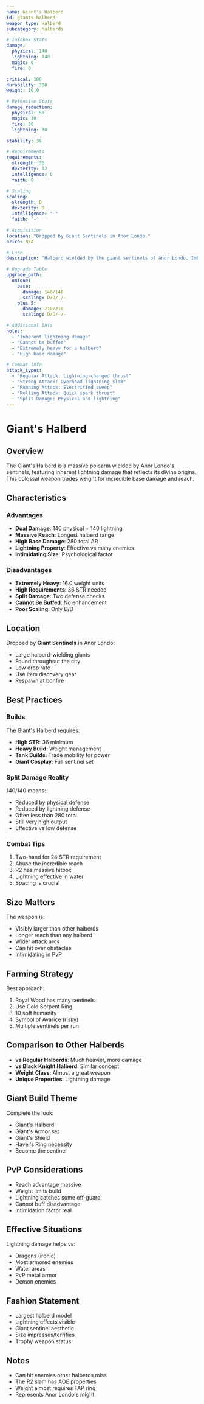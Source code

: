 ```yaml
---
name: Giant's Halberd
id: giants-halberd
weapon_type: Halberd
subcategory: halberds

# Infobox Stats
damage:
  physical: 140
  lightning: 140
  magic: 0
  fire: 0

critical: 100
durability: 300
weight: 16.0

# Defensive Stats  
damage_reduction:
  physical: 50
  magic: 10
  fire: 30
  lightning: 30

stability: 36

# Requirements
requirements:
  strength: 36
  dexterity: 12
  intelligence: 0
  faith: 0

# Scaling
scaling:
  strength: D
  dexterity: D
  intelligence: "-"
  faith: "-"

# Acquisition
location: "Dropped by Giant Sentinels in Anor Londo."
price: N/A

# Lore
description: "Halberd wielded by the giant sentinels of Anor Londo. Imbued with lightning by the gods."

# Upgrade Table
upgrade_path:
  unique:
    base:
      damage: 140/140
      scaling: D/D/-/-
    plus_5:
      damage: 210/210
      scaling: D/D/-/-

# Additional Info
notes:
  - "Inherent lightning damage"
  - "Cannot be buffed"
  - "Extremely heavy for a halberd"
  - "High base damage"

# Combat Info
attack_types:
  - "Regular Attack: Lightning-charged thrust"
  - "Strong Attack: Overhead lightning slam"
  - "Running Attack: Electrified sweep"
  - "Rolling Attack: Quick spark thrust"
  - "Split Damage: Physical and lightning"
---
```


# Giant's Halberd

## Overview
The Giant's Halberd is a massive polearm wielded by Anor Londo's sentinels, featuring inherent lightning damage that reflects its divine origins. This colossal weapon trades weight for incredible base damage and reach.

## Characteristics

### Advantages
- **Dual Damage**: 140 physical + 140 lightning
- **Massive Reach**: Longest halberd range
- **High Base Damage**: 280 total AR
- **Lightning Property**: Effective vs many enemies
- **Intimidating Size**: Psychological factor

### Disadvantages
- **Extremely Heavy**: 16.0 weight units
- **High Requirements**: 36 STR needed
- **Split Damage**: Two defense checks
- **Cannot Be Buffed**: No enhancement
- **Poor Scaling**: Only D/D

## Location
Dropped by **Giant Sentinels** in Anor Londo:
- Large halberd-wielding giants
- Found throughout the city
- Low drop rate
- Use item discovery gear
- Respawn at bonfire

## Best Practices

### Builds
The Giant's Halberd requires:
- **High STR**: 36 minimum
- **Heavy Build**: Weight management
- **Tank Builds**: Trade mobility for power
- **Giant Cosplay**: Full sentinel set

### Split Damage Reality
140/140 means:
- Reduced by physical defense
- Reduced by lightning defense
- Often less than 280 total
- Still very high output
- Effective vs low defense

### Combat Tips
1. Two-hand for 24 STR requirement
2. Abuse the incredible reach
3. R2 has massive hitbox
4. Lightning effective in water
5. Spacing is crucial

## Size Matters
The weapon is:
- Visibly larger than other halberds
- Longer reach than any halberd
- Wider attack arcs
- Can hit over obstacles
- Intimidating in PvP

## Farming Strategy
Best approach:
1. Royal Wood has many sentinels
2. Use Gold Serpent Ring
3. 10 soft humanity
4. Symbol of Avarice (risky)
5. Multiple sentinels per run

## Comparison to Other Halberds
- **vs Regular Halberds**: Much heavier, more damage
- **vs Black Knight Halberd**: Similar concept
- **Weight Class**: Almost a great weapon
- **Unique Properties**: Lightning damage

## Giant Build Theme
Complete the look:
- Giant's Halberd
- Giant's Armor set
- Giant's Shield
- Havel's Ring necessity
- Become the sentinel

## PvP Considerations
- Reach advantage massive
- Weight limits build
- Lightning catches some off-guard
- Cannot buff disadvantage
- Intimidation factor real

## Effective Situations
Lightning damage helps vs:
- Dragons (ironic)
- Most armored enemies
- Water areas
- PvP metal armor
- Demon enemies

## Fashion Statement
- Largest halberd model
- Lightning effects visible
- Giant sentinel aesthetic
- Size impresses/terrifies
- Trophy weapon status

## Notes
- Can hit enemies other halberds miss
- The R2 slam has AOE properties
- Weight almost requires FAP ring
- Represents Anor Londo's might